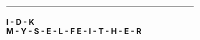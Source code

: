 -------------------------------------------------------
I - D - K                        
M - Y - S - E - L - F 
E - I - T - H - E - R
-------------------------------------------------------

